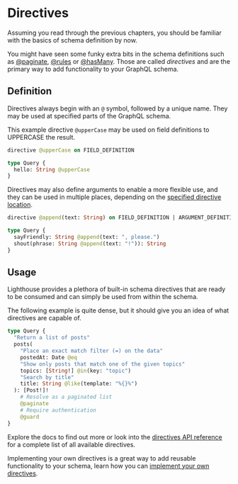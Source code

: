 # Directives

Assuming you read through the previous chapters, you should be familiar with the basics
of schema definition by now.

You might have seen some funky extra bits in the schema definitions such as [@paginate](../api-reference/directives.md#paginate),
[@rules](../api-reference/directives.md#rules) or [@hasMany](../api-reference/directives.md#hasmany).
Those are called _directives_ and are the primary way to add functionality to your GraphQL schema.

## Definition

Directives always begin with an `@` symbol, followed by a unique name. They may be used
at specified parts of the GraphQL schema.

This example directive `@upperCase` may be used on field definitions to UPPERCASE the result.

```graphql
directive @upperCase on FIELD_DEFINITION

type Query {
  hello: String @upperCase
}
```

Directives may also define arguments to enable a more flexible use, and they can
be used in multiple places, depending on the [specified directive location](https://facebook.github.io/graphql/June2018/#DirectiveLocation).

```graphql
directive @append(text: String) on FIELD_DEFINITION | ARGUMENT_DEFINITION

type Query {
  sayFriendly: String @append(text: ", please.")
  shout(phrase: String @append(text: "!")): String
}
```

## Usage

Lighthouse provides a plethora of built-in schema directives that are ready to
be consumed and can simply be used from within the schema.

The following example is quite dense, but it should give you an idea of what
directives are capable of.

```graphql
type Query {
  "Return a list of posts"
  posts(
    "Place an exact match filter (=) on the data"
    postedAt: Date @eq
    "Show only posts that match one of the given topics"
    topics: [String!] @in(key: "topic")
    "Search by title"
    title: String @like(template: "%{}%")
  ): [Post!]!
    # Resolve as a paginated list
    @paginate
    # Require authentication
    @guard
}
```

Explore the docs to find out more or look into the [directives API reference](../api-reference/directives.md)
for a complete list of all available directives.

Implementing your own directives is a great way to add reusable functionality to your schema,
learn how you can [implement your own directives](../custom-directives/getting-started.md).
